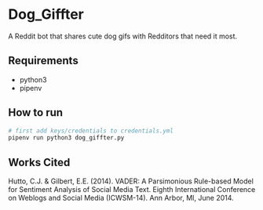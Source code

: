 # Dog_Giffter
A Reddit bot that shares cute dog gifs with Redditors that need it most.

## Requirements
- python3
- pipenv

## How to run
```bash
# first add keys/credentials to credentials.yml
pipenv run python3 dog_giffter.py
```

## Works Cited

Hutto, C.J. & Gilbert, E.E. (2014). VADER: A Parsimonious Rule-based Model for Sentiment Analysis of Social Media Text. Eighth International Conference on Weblogs and Social Media (ICWSM-14). Ann Arbor, MI, June 2014.

